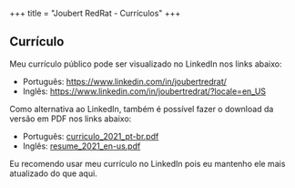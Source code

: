 +++
title = "Joubert RedRat - Currículos"
+++

## Currículo

Meu currículo público pode ser visualizado no LinkedIn nos links abaixo:

* Português: https://www.linkedin.com/in/joubertredrat/
* Inglês: https://www.linkedin.com/in/joubertredrat/?locale=en_US

Como alternativa ao LinkedIn, também é possível fazer o download da versão em PDF nos links abaixo:

* Português: [curriculo_2021_pt-br.pdf](/assets/resume/curriculo_2021_pt-br.pdf)
* Inglês: [resume_2021_en-us.pdf](/assets/resume/resume_2021_en-us.pdf)

Eu recomendo usar meu currículo no LinkedIn pois eu mantenho ele mais atualizado do que aqui.